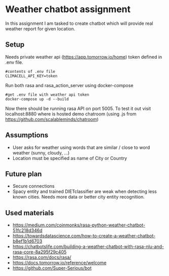 # Weather chatbot assignment

In this assignment I am tasked to create chatbot which will provide real weather report for given location.

## Setup

Needs private weather api (https://app.tomorrow.io/home) token defined in .env file. 
```dotenv
#contents of .env file
CLIMACELL_API_KEY=token
```
Run both rasa and rasa_action_server using docker-compose
```
#get .env file with weather api token
docker-compose up -d --build
```

Now there should be running rasa API on port 5005. To test it out visit localhost:8880 where is hosted demo chatroom (using .js from https://github.com/scalableminds/chatroom)

## Assumptions

- User asks for weather using words that are similar / close to word weather (sunny, cloudy, ...)
- Location must be specified as name of City or Country

## Future plan

- Secure connections
- Spacy entity and trained DIETclassifier are weak when detecting less known cities. Needs more data or better city entity recognition.


## Used materials
- https://medium.com/coinmonks/rasa-python-weather-chatbot-51fc218d346d
- https://towardsdatascience.com/how-to-create-a-weather-chatbot-b8ef1b1d6703
- https://chatbotslife.com/building-a-weather-chatbot-with-rasa-nlu-and-rasa-core-8a295f29c405
- https://rasa.com/docs/rasa/
- https://docs.tomorrow.io/reference/welcome
- https://github.com/Super-Serious/bot
